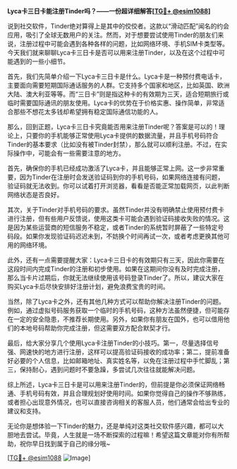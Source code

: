 **Lyca卡三日卡能注册Tinder吗？——一份超详细解答[[TG💪+ @esim1088](https://t.me/s/esim1088)]**

说到社交软件，Tinder绝对算得上是其中的佼佼者。这款以“滑动匹配”闻名的约会应用，吸引了全球无数用户的关注。然而，对于想要尝试使用Tinder的朋友们来说，注册过程中可能会遇到各种各样的问题，比如网络环境、手机SIM卡类型等。今天我们就来聊聊Lyca卡三日卡是否可以用来注册Tinder，以及在这个过程中可能遇到的一些小细节。

首先，我们先简单介绍一下Lyca卡三日卡是什么。Lyca卡是一种预付费电话卡，主要面向需要短期国际通话服务的人群。它支持多个国家和地区，比如英国、欧洲大陆、澳大利亚等等。而“三日卡”则是指这种卡的有效期为三天，适合短期旅行或临时需要国际通讯的朋友使用。Lyca卡的优势在于价格实惠、操作简单，非常适合那些不想花太多钱却希望拥有稳定国际通信功能的人。

那么，回到正题，Lyca卡三日卡究竟能否用来注册Tinder呢？答案是可以的！理论上，只要你的手机能够正常使用Lyca卡提供的数据流量，并且手机号码符合Tinder的基本要求（比如没有被Tinder封禁），那么就可以顺利注册。不过，在实际操作中，可能会有一些需要注意的地方。

首先，确保你的手机已经成功激活了Lyca卡，并且能够正常上网。这一步非常重要，因为Tinder在注册时会发送验证码到你的手机号码，如果网络连接有问题，验证码就无法收到。你可以试着打开浏览器，看看是否能正常加载网页，以此判断网络状态是否良好。

其次，关于Tinder对手机号码的要求。虽然Tinder并没有明确禁止使用预付费卡进行注册，但有些用户反馈说，使用这类卡可能会遇到验证码接收失败的情况。这是因为某些运营商的短信服务不稳定，或者Tinder的系统暂时屏蔽了一些特定号码段。如果你发现验证码迟迟未到，不妨换个时间再试一次，或者考虑更换其他可用的网络环境。

此外，还有一点需要提醒大家：Lyca卡三日卡的有效期只有三天，因此你需要在这段时间内完成Tinder的注册和初步使用。如果在这期间你没有及时完成注册，那么当卡片过期后，你就无法继续使用该号码登录Tinder了。所以，建议大家在购买Lyca卡后尽快安排好注册计划，避免浪费宝贵的时间。

当然，除了Lyca卡之外，还有其他几种方式可以帮助你解决注册Tinder的问题。例如，通过虚拟号码服务获取一个临时的手机号码，这种方法虽然便捷，但可能存在一定的安全隐患，不推荐长期使用。另外，如果你有朋友在国外，也可以借用他们的本地号码帮助你完成注册，但这需要双方配合默契才行。

最后，给大家分享几个使用Lyca卡注册Tinder的小技巧。第一，尽量选择信号强、网速快的地方进行注册，这样可以提高验证码接收的成功率；第二，提前准备好必要的个人信息，比如邮箱地址、真实姓名等，以免在注册过程中手忙脚乱；第三，保持耐心，遇到问题时不要急躁，多尝试几次往往就能解决问题。

综上所述，Lyca卡三日卡是可以用来注册Tinder的，但前提是你必须保证网络畅通、手机号码有效，并且合理规划好使用时间。如果你觉得自己的操作不够熟练，或者担心出现意外情况，也可以直接咨询相关的客服人员，他们通常会给出专业的建议和支持。

无论你是想体验一下Tinder的魅力，还是单纯对这类社交软件感兴趣，都可以大胆地去尝试。毕竟，人生就是一场不断探索的过程嘛！希望这篇文章能对你有所帮助，祝你早日找到属于自己的缘分哦~ 

[[TG💪+ @esim1088](https://t.me/s/esim1088) ![Image](https://i.postimg.cc/4NQfJmqS/Snipaste-2025-05-13-00-14-12.png)]